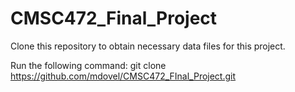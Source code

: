 # CMSC472_Final_Project

Clone this repository to obtain necessary data files for this project. 

Run the following command: git clone https://github.com/mdovel/CMSC472_FInal_Project.git
